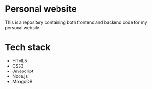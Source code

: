# Personal website

This is a repository containing both frontend and backend code for my personal website.  

# Tech stack

* HTML5
* CSS3
* Javascript
* Node.js
* MongoDB
